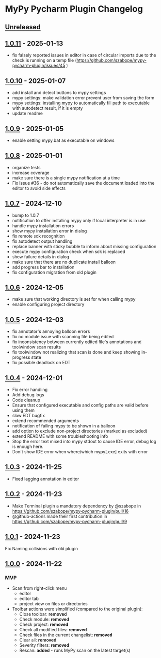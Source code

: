 # MyPy Pycharm Plugin Changelog

## [Unreleased]

## [1.0.11] - 2025-01-13

- fix falsely reported issues in editor in case of circular imports due to the check is running on a temp file (https://github.com/szabope/mypy-pycharm-plugin/issues/45 )

## [1.0.10] - 2025-01-07

- add install and detect buttons to mypy settings
- mypy settings: make validation error prevent user from saving the form
- mypy settings: installing mypy to automatically fill path to executable with autodetect result, if it is empty
- update readme

## [1.0.9] - 2025-01-05

- enable setting mypy.bat as executable on windows

## [1.0.8] - 2025-01-01

- organize tests
- increase coverage
- make sure there is a single mypy notification at a time
- Fix Issue #36 - do not automatically save the document loaded into the editor to avoid side effects

## [1.0.7] - 2024-12-10

- bump to 1.0.7
- notification to offer installing mypy only if local interpreter is in use
- handle mypy installation errors
- show mypy installation error in dialog
- fix remote sdk recognition
- fix autodetect output handling
- replace banner with sticky bubble to inform about missing configuration
- execute mypy configuration check when sdk is replaced
- show failure details in dialog
- make sure that there are no duplicate install balloon
- add progress bar to installation
- fix configuration migration from old plugin

## [1.0.6] - 2024-12-05

- make sure that working directory is set for when calling mypy
- enable configuring project directory

## [1.0.5] - 2024-12-03

- fix annotator's annoying balloon errors
- fix no module issue with scanning file being edited
- fix inconsistency between currently edited file's annotations and toolwindow scan results
- fix toolwindow not realizing that scan is done and keep showing in-progress state
- fix possible deadlock on EDT

## [1.0.4] - 2024-12-01

- Fix error handling
- Add debug logs
- Code cleanup
- Ensure that configured executable and config paths are valid before using them
- slow EDT bugfix
- extend recommended arguments
- notification of failing mypy to be shown in a balloon
- add option to exclude non-project directories (marked as excluded)
- extend README with some troubleshooting info
- Stop the error text mixed into mypy stdout to cause IDE error, debug log is enough here.
- Don't show IDE error when where/which mypy[.exe] exits with error

## [1.0.3] - 2024-11-25

- Fixed lagging annotation in editor

## [1.0.2] - 2024-11-23

- Make Terminal plugin a mandatory dependency by @szabope in https://github.com/szabope/mypy-pycharm-plugin/pull/16
- @github-actions made their first contribution in https://github.com/szabope/mypy-pycharm-plugin/pull/9

## [1.0.1] - 2024-11-23

Fix Naming collisions with old plugin

## [1.0.0] - 2024-11-22

### MVP

- Scan from right-click menu
   - editor
   - editor tab
   - project view on files or directories
- Toolbar actions were simplified (compared to the original plugin):
     - Close toolbar: **removed**
     - Check module: **removed**
     - Check project: **removed**
     - Check all modified files: **removed**
     - Check files in the current changelist: **removed**
     - Clear all: **removed**
     - Severity filters: **removed**
     - Rescan: **added** - runs MyPy scan on the latest target(s)

[Unreleased]: https://github.com/szabope/mypy-pycharm-plugin/compare/v1.0.11...HEAD
[1.0.11]: https://github.com/szabope/mypy-pycharm-plugin/compare/v1.0.10...v1.0.11
[1.0.10]: https://github.com/szabope/mypy-pycharm-plugin/compare/v1.0.9...v1.0.10
[1.0.9]: https://github.com/szabope/mypy-pycharm-plugin/compare/v1.0.8...v1.0.9
[1.0.8]: https://github.com/szabope/mypy-pycharm-plugin/compare/v1.0.7...v1.0.8
[1.0.7]: https://github.com/szabope/mypy-pycharm-plugin/compare/v1.0.6...v1.0.7
[1.0.6]: https://github.com/szabope/mypy-pycharm-plugin/compare/v1.0.5...v1.0.6
[1.0.5]: https://github.com/szabope/mypy-pycharm-plugin/compare/v1.0.4...v1.0.5
[1.0.4]: https://github.com/szabope/mypy-pycharm-plugin/compare/v1.0.3...v1.0.4
[1.0.3]: https://github.com/szabope/mypy-pycharm-plugin/compare/v1.0.2...v1.0.3
[1.0.2]: https://github.com/szabope/mypy-pycharm-plugin/compare/v1.0.1...v1.0.2
[1.0.1]: https://github.com/szabope/mypy-pycharm-plugin/compare/v1.0.0...v1.0.1
[1.0.0]: https://github.com/szabope/mypy-pycharm-plugin/commits/v1.0.0
